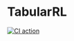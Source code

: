 # TabularRL
[![CI action](https://github.com/hataloo/TabularRL.jl/actions/workflows/RunTests.yml/badge.svg)](https://github.com/hataloo/TabularRL.jl/actions/workflows/RunTests.yml)
